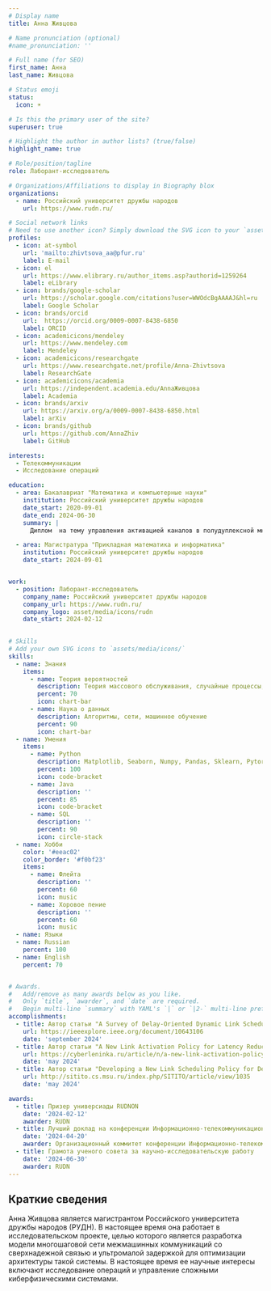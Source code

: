 ```yaml
---
# Display name
title: Анна Живцова

# Name pronunciation (optional)
#name_pronunciation: '' 

# Full name (for SEO)
first_name: Анна
last_name: Живцова

# Status emoji
status:
  icon: ☀️

# Is this the primary user of the site?
superuser: true

# Highlight the author in author lists? (true/false)
highlight_name: true

# Role/position/tagline
role: Лаборант-исследователь

# Organizations/Affiliations to display in Biography blox
organizations:
  - name: Российский университет дружбы народов
    url: https://www.rudn.ru/

# Social network links
# Need to use another icon? Simply download the SVG icon to your `assets/media/icons/` folder.
profiles:
  - icon: at-symbol
    url: 'mailto:zhivtsova_aa@pfur.ru'
    label: E-mail
  - icon: el
    url: https://www.elibrary.ru/author_items.asp?authorid=1259264
    label: eLibrary
  - icon: brands/google-scholar
    url: https://scholar.google.com/citations?user=WWOdcBgAAAAJ&hl=ru
    label: Google Scholar
  - icon: brands/orcid
    url:  https://orcid.org/0009-0007-8438-6850
    label: ORCID
  - icon: academicicons/mendeley
    url: https://www.mendeley.com
    label: Mendeley
  - icon: academicicons/researchgate
    url: https://www.researchgate.net/profile/Anna-Zhivtsova 
    label: ResearchGate
  - icon: academicicons/academia
    url: https://independent.academia.edu/AnnaЖивцова
    label: Academia
  - icon: brands/arxiv
    url: https://arxiv.org/a/0009-0007-8438-6850.html
    label: arXiv
  - icon: brands/github
    url: https://github.com/AnnaZhiv
    label: GitHub

interests:
  - Телекоммуникации
  - Исследование операций

education:
  - area: Бакалавриат "Математика и компьютерные науки"
    institution: Российский университет дружбы народов
    date_start: 2020-09-01
    date_end: 2024-06-30
    summary: |
      Диплом  на тему управления активацией каналов в полудуплексной многошаговой сети интегрированного доступа и транзита (Integrated Access and Backhaul)

  - area: Mагистратура "Прикладная математика и информатика"
    institution: Российский университет дружбы народов
    date_start: 2024-09-01


work:
  - position: Лаборант-исследователь
    company_name: Российский университет дружбы народов
    company_url: https://www.rudn.ru/
    company_logo: asset/media/icons/rudn
    date_start: 2024-02-12

  
# Skills
# Add your own SVG icons to `assets/media/icons/`
skills:
  - name: Знания
    items:
      - name: Теория вероятностей
        description: Теория массового обслуживания, случайные процессы,статистика 
        percent: 70
        icon: chart-bar
      - name: Наука о данных
        description: Алгоритмы, сети, машинное обучение
        percent: 90
        icon: chart-bar
  - name: Умения
    items:
      - name: Python
        description: Matplotlib, Seaborn, Numpy, Pandas, Sklearn, Pytorch
        percent: 100
        icon: code-bracket
      - name: Java
        description: ''
        percent: 85
        icon: code-bracket
      - name: SQL
        description: ''
        percent: 90
        icon: circle-stack
  - name: Хобби
    color: '#eeac02'
    color_border: '#f0bf23'
    items:
      - name: Флейта
        description: ''
        percent: 60
        icon: music
      - name: Хоровое пение
        description: ''
        percent: 60
        icon: music
  - name: Языки
  - name: Russian
    percent: 100
  - name: English
    percent: 70


# Awards.
#   Add/remove as many awards below as you like.
#   Only `title`, `awarder`, and `date` are required.
#   Begin multi-line `summary` with YAML's `|` or `|2-` multi-line prefix and indent 2 spaces below.
accomplishments:
  - title: Автор статьи "A Survey of Delay-Oriented Dynamic Link Scheduling Policies for 5G/6G Integrated Access and Backhaul Systems"
    url: https://ieeexplore.ieee.org/document/10643106
    date: 'september 2024'
  - title: Автор статьи "A New Link Activation Policy for Latency Reduction in 5G Integrated Access and Backhaul Systems"
    url: https://cyberleninka.ru/article/n/a-new-link-activation-policy-for-latency-reduction-in-5g-integrated-access-and-backhaul-systems
    date: 'may 2024'
  - title: Автор статьи "Developing a New Link Scheduling Policy for Delay Reduction in 5G Integrated Access and Backhaul Systems"
    url: http://sitito.cs.msu.ru/index.php/SITITO/article/view/1035
    date: 'may 2024'

awards:
  - title: Призер универсиады RUDNON
    date: '2024-02-12'
    awarder: RUDN
  - title: Лучший доклад на конференции Информационно-телекоммуникационные технологии и  математическое моделирование в высокопроизводительных системах (ITTMM) 2024 
    date: '2024-04-20'
    awarder: Организационный коммитет конференции Информационно-телекоммуникационные технологии и  математическое моделирование в высокопроизводительных системах (ITTMM)
  - title: Грамота ученого совета за научно-исследовательскую работу 
    date: '2024-06-30'
    awarder: RUDN
---
```


## Краткие сведения

Анна Живцова является магистрантом Российского университета дружбы народов (РУДН). В настоящее время она работает в исследовательском проекте, целью которого является разработка модели многошаговой сети межмашинных коммуникаций со сверхнадежной связью и ультромалой задержкой для оптимизации архитектуры такой системы. В настоящее время ее научные интересы включают исследование операций и управление сложными киберфизическими системами.